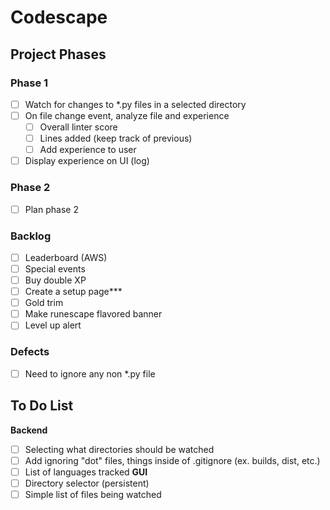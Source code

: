 # Codescape

## Project Phases

### Phase 1
- [ ] Watch for changes to *.py files in a selected directory
- [ ] On file change event, analyze file and experience
    - [ ] Overall linter score
    - [ ] Lines added (keep track of previous)
    - [ ] Add experience to user
- [ ] Display experience on UI (log)

### Phase 2
- [ ] Plan phase 2

### Backlog
- [ ] Leaderboard (AWS)
- [ ] Special events 
- [ ] Buy double XP
- [ ] Create a setup page***
- [ ] Gold trim
- [ ] Make runescape flavored banner 
- [ ] Level up alert

### Defects
- [ ] Need to ignore any non *.py file

## To Do List
**Backend**
- [ ] Selecting what directories should be watched
- [ ] Add ignoring "dot" files, things inside of .gitignore (ex. builds, dist, etc.)
- [ ] List of languages tracked
**GUI**
- [ ] Directory selector (persistent)
- [ ] Simple list of files being watched
